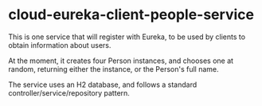 # cloud-eureka-client-people-service

This is one service that will register with Eureka, to be used by clients to obtain information about users.

At the moment, it creates four Person instances, and chooses one at random, returning either the instance, or the Person's full name.

The service uses an H2 database, and follows a standard controller/service/repository pattern.
